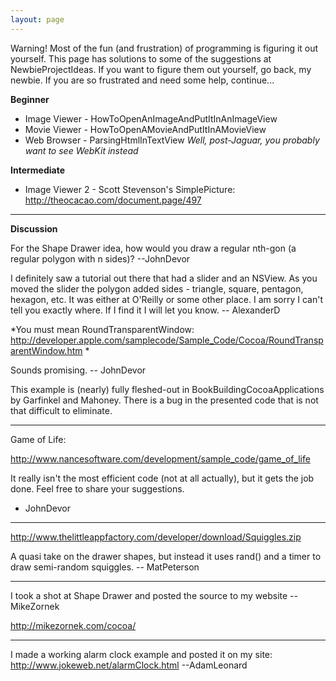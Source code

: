 ```yaml
---
layout: page
---
```


Warning!  Most of the fun (and frustration) of programming is figuring it out yourself.  This page has solutions to some of the suggestions at NewbieProjectIdeas.  If you want to figure them out yourself, go back, my newbie.  If you are so frustrated and need some help, continue...

**Beginner**

* Image Viewer - HowToOpenAnImageAndPutItInAnImageView
* Movie Viewer - HowToOpenAMovieAndPutItInAMovieView
* Web Browser - ParsingHtmlInTextView *Well, post-Jaguar, you probably want to see WebKit instead*


**Intermediate**

* Image Viewer 2 - Scott Stevenson's SimplePicture: http://theocacao.com/document.page/497


----
**Discussion**

For the Shape Drawer idea, how would you draw a regular nth-gon (a regular polygon with n sides)? --JohnDevor

I definitely saw a tutorial out there that had a slider and an NSView.  As you moved the slider the polygon added sides - triangle, square, pentagon, hexagon, etc.  It was either at O'Reilly or some other place.  I am sorry I can't tell you exactly where.  If I find it I will let you know.  -- AlexanderD

*You must mean RoundTransparentWindow: http://developer.apple.com/samplecode/Sample_Code/Cocoa/RoundTransparentWindow.htm *

Sounds promising. -- JohnDevor

This example is (nearly) fully fleshed-out in BookBuildingCocoaApplications by Garfinkel and Mahoney. There is a bug in the presented code that is not that
difficult to eliminate.

----

Game of Life: 

http://www.nancesoftware.com/development/sample_code/game_of_life

It really isn't the most efficient code (not at all actually), but it gets the job done. Feel free to share your suggestions. 

- JohnDevor

----

http://www.thelittleappfactory.com/developer/download/Squiggles.zip

A quasi take on the drawer shapes, but instead it uses rand() and a timer to draw semi-random squiggles. -- MatPeterson

----

I took a shot at Shape Drawer and posted the source to my website -- MikeZornek

http://mikezornek.com/cocoa/

----
I made a working alarm clock example and posted it on my site:
http://www.jokeweb.net/alarmClock.html
--AdamLeonard
